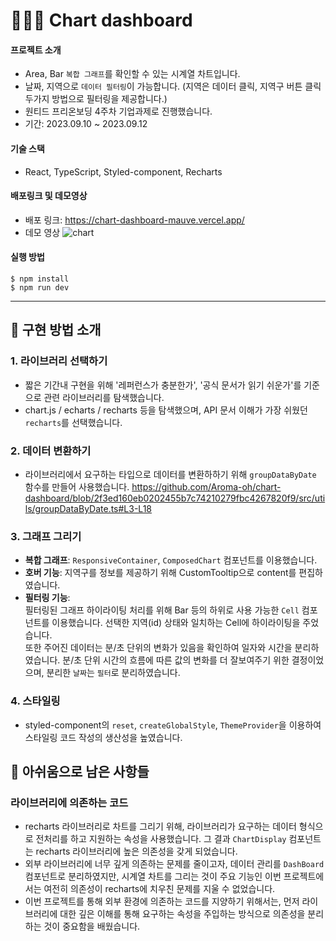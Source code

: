 # 👩🏻‍💻 Chart dashboard
#### 프로젝트 소개
* Area, Bar `복합 그래프`를 확인할 수 있는 시계열 차트입니다.
* 날짜, 지역으로 `데이터 필터링`이 가능합니다. (지역은 데이터 클릭, 지역구 버튼 클릭 두가지 방법으로 필터링을 제공합니다.)
* 원티드 프리온보딩 4주차 기업과제로 진행했습니다.
* 기간: 2023.09.10 ~ 2023.09.12

#### 기술 스택
* React, TypeScript, Styled-component, Recharts

#### 배포링크 및 데모영상
* 배포 링크: https://chart-dashboard-mauve.vercel.app/
* 데모 영상
 ![chart](https://github.com/Aroma-oh/chart-dashboard/assets/115550622/151d0aff-6dc2-4b15-bb32-5175869a23f4)

#### 실행 방법
```
$ npm install
$ npm run dev
```
----

## 📑 구현 방법 소개
### 1. 라이브러리 선택하기
* 짧은 기간내 구현을 위해 '레퍼런스가 충분한가', '공식 문서가 읽기 쉬운가'를 기준으로 관련 라이브러리를 탐색했습니다. 
* chart.js / echarts / recharts 등을 탐색했으며, API 문서 이해가 가장 쉬웠던 `recharts`를 선택했습니다.
### 2. 데이터 변환하기 
* 라이브러리에서 요구하는 타입으로 데이터를 변환하하기 위해 `groupDataByDate` 함수를 만들어 사용했습니다.
   https://github.com/Aroma-oh/chart-dashboard/blob/2f3ed160eb0202455b7c74210279fbc4267820f9/src/utils/groupDataByDate.ts#L3-L18
### 3. 그래프 그리기 
* **복합 그래프**: `ResponsiveContainer`, `ComposedChart` 컴포넌트를 이용했습니다. 
* **호버 기능**: 지역구를 정보를 제공하기 위해 CustomTooltip으로 content를 편집하였습니다.
* **필터링 기능**:
  <br/> 필터링된 그래프 하이라이팅 처리를 위해 Bar 등의 하위로 사용 가능한 `Cell` 컴포넌트를 이용했습니다. 선택한 지역(id) 상태와 일치하는 Cell에 하이라이팅을 주었습니다.
  <br/> 또한 주어진 데이터는 분/초 단위의 변화가 있음을 확인하여 일자와 시간을 분리하였습니다. 분/초 단위 시간의 흐름에 따른 값의 변화를 더 잘보여주기 위한 결정이었으며, 분리한 `날짜`는 `필터`로 분리하였습니다. 
### 4. 스타일링
* styled-component의 `reset`, `createGlobalStyle`, `ThemeProvider`을 이용하여 스타일링 코드 작성의 생산성을 높였습니다.

## 🥺 아쉬움으로 남은 사항들
### 라이브러리에 의존하는 코드 
* recharts 라이브러리로 차트를 그리기 위해, 라이브러리가 요구하는 데이터 형식으로 전처리를 하고 지원하는 속성을 사용했습니다. 그 결과 `ChartDisplay` 컴포넌트는 recharts 라이브러리에 높은 의존성을 갖게 되었습니다.
* 외부 라이브러리에 너무 깊게 의존하는 문제를 줄이고자, 데이터 관리를 `DashBoard` 컴포넌트로 분리하였지만, 시계열 차트를 그리는 것이 주요 기능인 이번 프로젝트에서는 여전히 의존성이 recharts에 치우친 문제를 지울 수 없었습니다.
* 이번 프로젝트를 통해 외부 환경에 의존하는 코드를 지양하기 위해서는, 먼저 라이브러리에 대한 깊은 이해를 통해 요구하는 속성을 주입하는 방식으로 의존성을 분리하는 것이 중요함을 배웠습니다.  


